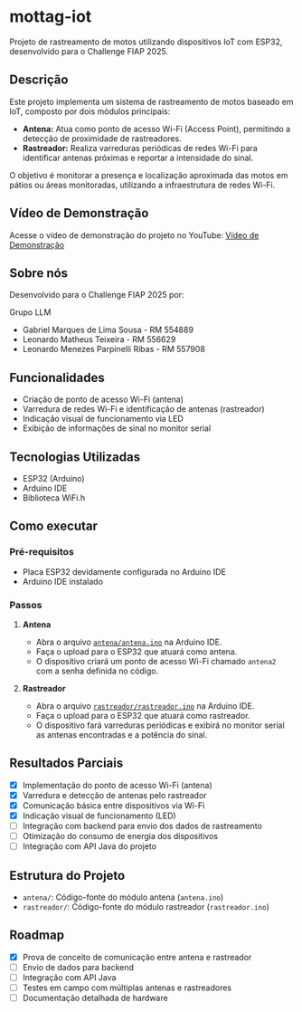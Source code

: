 # mottag-iot

Projeto de rastreamento de motos utilizando dispositivos IoT com ESP32, desenvolvido para o Challenge FIAP 2025.

## Descrição
Este projeto implementa um sistema de rastreamento de motos baseado em IoT, composto por dois módulos principais:
- **Antena:** Atua como ponto de acesso Wi-Fi (Access Point), permitindo a detecção de proximidade de rastreadores.
- **Rastreador:** Realiza varreduras periódicas de redes Wi-Fi para identificar antenas próximas e reportar a intensidade do sinal.

O objetivo é monitorar a presença e localização aproximada das motos em pátios ou áreas monitoradas, utilizando a infraestrutura de redes Wi-Fi.

## Vídeo de Demonstração
Acesse o vídeo de demonstração do projeto no YouTube: [Vídeo de Demonstração](https://youtu.be/S164cOmz0dU)

## Sobre nós
Desenvolvido para o Challenge FIAP 2025 por:

Grupo LLM
- Gabriel Marques de Lima Sousa - RM 554889
- Leonardo Matheus Teixeira - RM 556629
- Leonardo Menezes Parpinelli Ribas - RM 557908

## Funcionalidades
- Criação de ponto de acesso Wi-Fi (antena)
- Varredura de redes Wi-Fi e identificação de antenas (rastreador)
- Indicação visual de funcionamento via LED
- Exibição de informações de sinal no monitor serial

## Tecnologias Utilizadas
- ESP32 (Arduino)
- Arduino IDE
- Biblioteca WiFi.h

## Como executar

### Pré-requisitos
- Placa ESP32 devidamente configurada no Arduino IDE
- Arduino IDE instalado

### Passos

1. **Antena**
   - Abra o arquivo [`antena/antena.ino`](antena/antena.ino) na Arduino IDE.
   - Faça o upload para o ESP32 que atuará como antena.
   - O dispositivo criará um ponto de acesso Wi-Fi chamado `antena2` com a senha definida no código.

2. **Rastreador**
   - Abra o arquivo [`rastreador/rastreador.ino`](rastreador/rastreador.ino) na Arduino IDE.
   - Faça o upload para o ESP32 que atuará como rastreador.
   - O dispositivo fará varreduras periódicas e exibirá no monitor serial as antenas encontradas e a potência do sinal.

## Resultados Parciais

- [x] Implementação do ponto de acesso Wi-Fi (antena)
- [x] Varredura e detecção de antenas pelo rastreador
- [x] Comunicação básica entre dispositivos via Wi-Fi
- [x] Indicação visual de funcionamento (LED)
- [ ] Integração com backend para envio dos dados de rastreamento
- [ ] Otimização do consumo de energia dos dispositivos
- [ ] Integração com API Java do projeto

## Estrutura do Projeto
- `antena/`: Código-fonte do módulo antena (`antena.ino`)
- `rastreador/`: Código-fonte do módulo rastreador (`rastreador.ino`)

## Roadmap
- [x] Prova de conceito de comunicação entre antena e rastreador
- [ ] Envio de dados para backend
- [ ] Integração com API Java
- [ ] Testes em campo com múltiplas antenas e rastreadores
- [ ] Documentação detalhada de hardware
